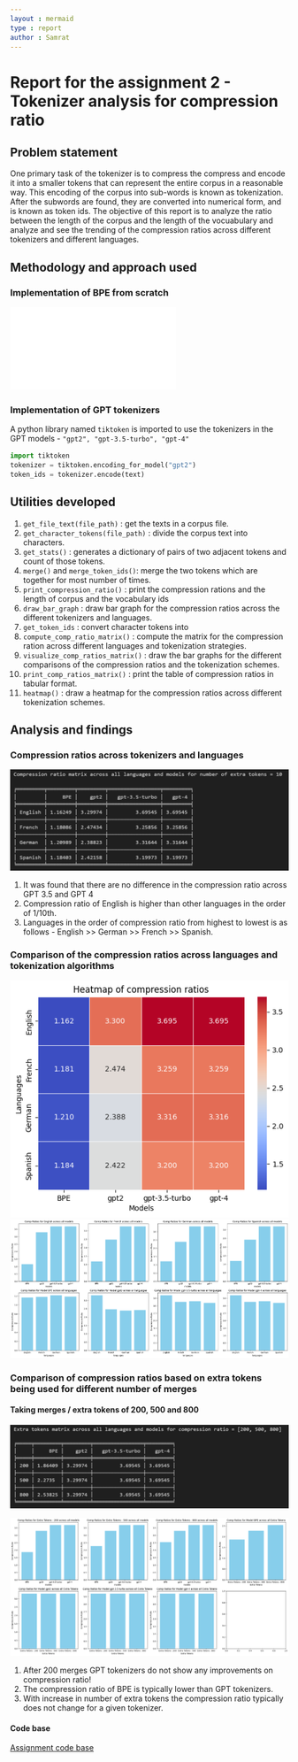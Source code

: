 ```yaml
---
layout : mermaid
type : report
author : Samrat
---
```


# Report for the assignment 2 - Tokenizer analysis for compression ratio

## Problem statement
One primary task of the tokenizer is to compress the compress and encode it into a smaller tokens that can represent the entire corpus in a reasonable way. This encoding of the corpus into sub-words is known as tokenization. After the subwords are found, they are converted into numerical form, and is known as token ids. The objective of this report is to analyze the ratio between the length of the corpus and the length of the vocuabulary and analyze and see the trending of the compression ratios across different tokenizers and different languages.


## Methodology and approach used
### Implementation of BPE from scratch
![](../../../notes/2025-01-26-BPE.md#algorithm)



### Implementation of GPT tokenizers
A python library named `tiktoken` is imported to use the tokenizers in the GPT models - `"gpt2", "gpt-3.5-turbo", "gpt-4"`

```python
import tiktoken
tokenizer = tiktoken.encoding_for_model("gpt2")
token_ids = tokenizer.encode(text)
```

## Utilities developed
1. `get_file_text(file_path)` : get the texts in a corpus file. 
2. `get_character_tokens(file_path)` : divide the corpus text into characters.
3. `get_stats()` : generates a dictionary of pairs of two adjacent tokens and count of those tokens.
4. `merge()` and `merge_token_ids()`: merge the two tokens which are together for most number of times.
5. `print_compression_ratio()` : print the compression rations and the length of corpus and the vocabulary ids
6. `draw_bar_graph` : draw bar graph for the compression ratios across the different tokenizers and languages.
7. `get_token_ids` : convert character tokens into 
8. `compute_comp_ratio_matrix()` : compute the matrix for the compression ration across different languages and tokenization strategies.
9. `visualize_comp_ratios_matrix()` : draw the bar graphs for the different comparisons of the compression ratios and the tokenization schemes.
10. `print_comp_ratios_matrix()` : print the table of compression ratios in tabular format.
11. `heatmap()` : draw a heatmap for the compression ratios across different tokenization schemes.

## Analysis and findings
### Compression ratios across tokenizers and languages
![ ](/images/genai/comp-ratio-table.png)

1. It was found that there are no difference in the compression ratio across GPT 3.5 and GPT 4 
2. Compression ratio of English is higher than other languages in the order of 1/10th. 
3. Languages in the order of compression ratio from highest to lowest is as follows - English >> German >> French >> Spanish. 

### Comparison of the compression ratios across languages and tokenization algorithms

![](/images/genai/heatmap-comp-ratio.png)
![](/images/genai/graphs-comp-ratio.png)

### Comparison of compression ratios based on extra tokens being used for different number of merges

#### Taking merges / extra tokens of 200, 500 and 800
![](/images/genai/compression-ratio-xtra-tokens.png)

![](/images/genai/xtra-tokens.png)

1. After 200 merges GPT tokenizers do not show any improvements on compression ratio!
2. The compression ratio of BPE is typically lower than GPT tokenizers. 
3. With increase in number of extra tokens the compression ratio typically does not change for a given tokenizer. 

#### Code base 

[Assignment code base](https://github.com/samratkar/samratkar.github.io/blob/main/_posts/concepts/genai/assignments/vizuara-llm-scratch/assignment2/Take_Home_Assignment_BPE_Compression_Ratio_Comparison_Notebook.ipynb)





